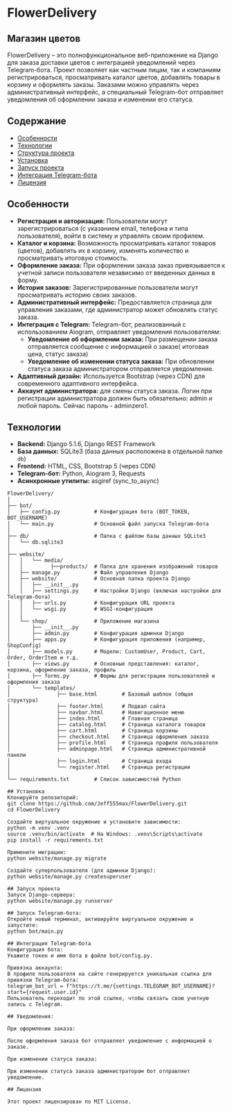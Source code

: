 # FlowerDelivery
## Магазин цветов

FlowerDelivery – это полнофункциональное веб-приложение на Django для заказа доставки цветов с интеграцией уведомлений через Telegram-бота. Проект позволяет как частным лицам, так и компаниям регистрироваться, просматривать каталог цветов, добавлять товары в корзину и оформлять заказы. Заказами можно управлять через административный интерфейс, а специальный Telegram-бот отправляет уведомления об оформлении заказа и изменении его статуса.

## Содержание

- [Особенности](#особенности)
- [Технологии](#технологии)
- [Структура проекта](#структура-проекта)
- [Установка](#установка)
- [Запуск проекта](#запуск-проекта)
- [Интеграция Telegram-бота](#интеграция-telegram-бота)
- [Лицензия](#лицензия)

## Особенности

- **Регистрация и авторизация:** Пользователи могут зарегистрироваться (с указанием email, телефона и типа пользователя), войти в систему и управлять своим профилем.
- **Каталог и корзина:** Возможность просматривать каталог товаров (цветов), добавлять их в корзину, изменять количество и просматривать итоговую стоимость.
- **Оформление заказа:** При оформлении заказа заказ привязывается к учетной записи пользователя независимо от введенных данных в форму.
- **История заказов:** Зарегистрированные пользователи могут просматривать историю своих заказов.
- **Административный интерфейс:** Предоставляется страница для управления заказами, где администратор может обновлять статус заказа.
- **Интеграция с Telegram:** Telegram-бот, реализованный с использованием Aiogram, отправляет уведомления пользователям:
  - **Уведомление об оформлении заказа:** При размещении заказа отправляется сообщение с  информацией о заказе( итоговая цена, статус заказа)
  - **Уведомление об изменении статуса заказа:** При обновлении статуса заказа администратором отправляется уведомление.
- **Адаптивный дизайн:** Используется Bootstrap (через CDN) для современного адаптивного интерфейса.
- **Аккаунт администратора:** для смены статуса заказа. Логин при регистрации администратора должен быть обязательно: admin и любой пароль. Сейчас пароль - adminzero1.
## Технологии

- **Backend:** Django 5.1.6, Django REST Framework
- **База данных:** SQLite3 (база данных расположена в отдельной папке `db`)
- **Frontend:** HTML, CSS, Bootstrap 5 (через CDN)
- **Telegram-бот:** Python, Aiogram 3, Requests
- **Асинхронные утилиты:** asgiref (sync_to_async)

```plaintext
FlowerDelivery/
│
├── bot/
│   ├── config.py           # Конфигурация бота (BOT_TOKEN, BOT_USERNAME)
│   └── main.py             # Основной файл запуска Telegram-бота
│
├── db/                     # Папка с файлом базы данных SQLite3
│   └── db.sqlite3
│
├── website/
│   │   └── media/ 
│   │         ├──products/  # Папка для хранения изображений товаров
│   ├── manage.py           # Файл управления Django
│   ├── website/            # Основная папка проекта Django
│   │   ├── __init__.py
│   │   ├── settings.py     # Настройки Django (включая настройки для Telegram-бота)
│   │   ├── urls.py         # Конфигурация URL проекта
│   │   └── wsgi.py         # WSGI-конфигурация
│   │
│   └── shop/               # Приложение магазина
│       ├── __init__.py
│       ├── admin.py        # Конфигурация админки Django
│       ├── apps.py         # Конфигурация приложения (например, ShopConfig)
│       ├── models.py       # Модели: CustomUser, Product, Cart, Order, OrderItem и т.д.
│       ├── views.py        # Основные представления: каталог, корзина, оформление заказа, профиль
│       ├── forms.py        # Формы для регистрации пользователей и оформления заказа               
│       └── templates/
│               ├── base.html        # Базовый шаблон (общая структура)
│               ├── footer.html      # Подвал сайта
│               ├── navbar.html      # Навигационное меню
│               ├── index.html       # Главная страница
│               ├── catalog.html     # Страница каталога товаров
│               ├── cart.html        # Страница корзины
│               ├── checkout.html    # Страница оформления заказа
│               ├── profile.html     # Страница профиля пользователя
│               ├── adminpage.html   # Страница административной панели
│               ├── login.html       # Страница входа
│               └── register.html    # Страница регистрации
│
└── requirements.txt        # Список зависимостей Python

## Установка
Клонируйте репозиторий:
git clone https://github.com/Jeff555max/FlowerDelivery.git
cd FlowerDelivery

Создайте виртуальное окружение и установите зависимости:
python -m venv .venv
source .venv/bin/activate  # На Windows: .venv\Scripts\activate
pip install -r requirements.txt

Примените миграции:
python website/manage.py migrate

Создайте суперпользователя (для админки Django):
python website/manage.py createsuperuser

## Запуск проекта
Запуск Django-сервера:
python website/manage.py runserver

## Запуск Telegram-бота:
Откройте новый терминал, активируйте виртуальное окружение и запустите:
python bot/main.py

## Интеграция Telegram-бота
Конфигурация бота:
Укажите токен и имя бота в файле bot/config.py.

Привязка аккаунта:
В профиле пользователя на сайте генерируется уникальная ссылка для привязки Telegram-бота:
telegram_bot_url = f"https://t.me/{settings.TELEGRAM_BOT_USERNAME}?start={request.user.id}"
Пользователь переходит по этой ссылке, чтобы связать свою учетную запись с Telegram.

## Уведомления:

При оформлении заказа:

После оформления заказа бот отправляет уведомление c информацией о заказе.

При изменении статуса заказа: 

При изменении статуса заказа администратором бот отправляет уведомление.

## Лицензия

Этот проект лицензирован по MIT License.
